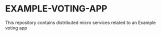 # EXAMPLE-VOTING-APP
This repository contains distributed micro services related to an Example voting app
